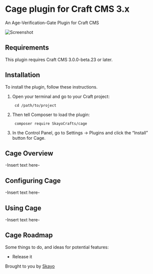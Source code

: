 # Cage plugin for Craft CMS 3.x

An Age-Verification-Gate Plugin for Craft CMS

![Screenshot](resources/img/plugin-logo.png)

## Requirements

This plugin requires Craft CMS 3.0.0-beta.23 or later.

## Installation

To install the plugin, follow these instructions.

1. Open your terminal and go to your Craft project:

        cd /path/to/project

2. Then tell Composer to load the plugin:

        composer require SkayoCrafts/cage

3. In the Control Panel, go to Settings → Plugins and click the “Install” button for Cage.

## Cage Overview

-Insert text here-

## Configuring Cage

-Insert text here-

## Using Cage

-Insert text here-

## Cage Roadmap

Some things to do, and ideas for potential features:

* Release it

Brought to you by [Skayo](https://skayo.github.io)
